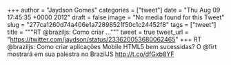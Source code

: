 
+++
author = "Jaydson Gomes"
categories = ["tweet"]
date = "Thu Aug 09 17:45:35 +0000 2012"
draft = false
image = "No media found for this Tweet"
slug = "277ca1260d74a406e1a72898521f50c1c24452f8"
tags = ["tweet"]
title = """RT @braziljs: Como criar ..."""
tweet = true
tweet_url = "https://twitter.com/jaydson/status/233620053680062465"
+++
RT @braziljs: Como criar aplicações Mobile HTML5 bem sucessidas? O @firt mostrará em sua palestra no BrazilJS http://t.co/dfGxb8YF
